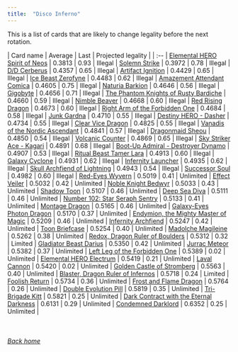 ```yaml
---
title:  "Disco Inferno"
---
```


This is a list of cards that are likely to change legality before the next rotation.

| Card name | Average | Last | Projected legality |
| :-- |
[Elemental HERO Spirit of Neos](https://db.ygoprodeck.com/card/?search=Elemental%20HERO%20Spirit%20of%20Neos) | 0.3813 | 0.93 | Illegal |
[Solemn Strike](https://db.ygoprodeck.com/card/?search=Solemn%20Strike) | 0.3972 | 0.78 | Illegal |
[D/D Cerberus](https://db.ygoprodeck.com/card/?search=D/D%20Cerberus) | 0.4357 | 0.65 | Illegal |
[Artifact Ignition](https://db.ygoprodeck.com/card/?search=Artifact%20Ignition) | 0.4429 | 0.65 | Illegal |
[Ice Beast Zerofyne](https://db.ygoprodeck.com/card/?search=Ice%20Beast%20Zerofyne) | 0.4483 | 0.62 | Illegal |
[Amazement Attendant Comica](https://db.ygoprodeck.com/card/?search=Amazement%20Attendant%20Comica) | 0.4605 | 0.75 | Illegal |
[Naturia Barkion](https://db.ygoprodeck.com/card/?search=Naturia%20Barkion) | 0.4646 | 0.56 | Illegal |
[Gigobyte](https://db.ygoprodeck.com/card/?search=Gigobyte) | 0.4656 | 0.71 | Illegal |
[The Phantom Knights of Rusty Bardiche](https://db.ygoprodeck.com/card/?search=The%20Phantom%20Knights%20of%20Rusty%20Bardiche) | 0.4660 | 0.59 | Illegal |
[Nimble Beaver](https://db.ygoprodeck.com/card/?search=Nimble%20Beaver) | 0.4668 | 0.60 | Illegal |
[Red Rising Dragon](https://db.ygoprodeck.com/card/?search=Red%20Rising%20Dragon) | 0.4673 | 0.60 | Illegal |
[Right Arm of the Forbidden One](https://db.ygoprodeck.com/card/?search=Right%20Arm%20of%20the%20Forbidden%20One) | 0.4684 | 0.58 | Illegal |
[Junk Gardna](https://db.ygoprodeck.com/card/?search=Junk%20Gardna) | 0.4710 | 0.55 | Illegal |
[Destiny HERO - Dasher](https://db.ygoprodeck.com/card/?search=Destiny%20HERO%20-%20Dasher) | 0.4734 | 0.55 | Illegal |
[Clear Vice Dragon](https://db.ygoprodeck.com/card/?search=Clear%20Vice%20Dragon) | 0.4825 | 0.55 | Illegal |
[Vanadis of the Nordic Ascendant](https://db.ygoprodeck.com/card/?search=Vanadis%20of%20the%20Nordic%20Ascendant) | 0.4841 | 0.57 | Illegal |
[Dragonmaid Sheou](https://db.ygoprodeck.com/card/?search=Dragonmaid%20Sheou) | 0.4850 | 0.54 | Illegal |
[Volcanic Counter](https://db.ygoprodeck.com/card/?search=Volcanic%20Counter) | 0.4869 | 0.65 | Illegal |
[Sky Striker Ace - Kagari](https://db.ygoprodeck.com/card/?search=Sky%20Striker%20Ace%20-%20Kagari) | 0.4891 | 0.68 | Illegal |
[Boot-Up Admiral - Destroyer Dynamo](https://db.ygoprodeck.com/card/?search=Boot-Up%20Admiral%20-%20Destroyer%20Dynamo) | 0.4907 | 0.53 | Illegal |
[Ritual Beast Tamer Lara](https://db.ygoprodeck.com/card/?search=Ritual%20Beast%20Tamer%20Lara) | 0.4913 | 0.60 | Illegal |
[Galaxy Cyclone](https://db.ygoprodeck.com/card/?search=Galaxy%20Cyclone) | 0.4931 | 0.62 | Illegal |
[Infernity Launcher](https://db.ygoprodeck.com/card/?search=Infernity%20Launcher) | 0.4935 | 0.62 | Illegal |
[Skull Archfiend of Lightning](https://db.ygoprodeck.com/card/?search=Skull%20Archfiend%20of%20Lightning) | 0.4943 | 0.54 | Illegal |
[Successor Soul](https://db.ygoprodeck.com/card/?search=Successor%20Soul) | 0.4982 | 0.60 | Illegal |
[Red-Eyes Wyvern](https://db.ygoprodeck.com/card/?search=Red-Eyes%20Wyvern) | 0.5019 | 0.41 | Unlimited |
[Effect Veiler](https://db.ygoprodeck.com/card/?search=Effect%20Veiler) | 0.5032 | 0.42 | Unlimited |
[Noble Knight Bedwyr](https://db.ygoprodeck.com/card/?search=Noble%20Knight%20Bedwyr) | 0.5033 | 0.43 | Unlimited |
[Shadow Toon](https://db.ygoprodeck.com/card/?search=Shadow%20Toon) | 0.5107 | 0.46 | Unlimited |
[Deep Sea Diva](https://db.ygoprodeck.com/card/?search=Deep%20Sea%20Diva) | 0.5111 | 0.46 | Unlimited |
[Number 102: Star Seraph Sentry](https://db.ygoprodeck.com/card/?search=Number%20102:%20Star%20Seraph%20Sentry) | 0.5133 | 0.41 | Unlimited |
[Montage Dragon](https://db.ygoprodeck.com/card/?search=Montage%20Dragon) | 0.5165 | 0.46 | Unlimited |
[Galaxy-Eyes Photon Dragon](https://db.ygoprodeck.com/card/?search=Galaxy-Eyes%20Photon%20Dragon) | 0.5170 | 0.37 | Unlimited |
[Endymion, the Mighty Master of Magic](https://db.ygoprodeck.com/card/?search=Endymion,%20the%20Mighty%20Master%20of%20Magic) | 0.5209 | 0.46 | Unlimited |
[Infernity Archfiend](https://db.ygoprodeck.com/card/?search=Infernity%20Archfiend) | 0.5247 | 0.42 | Unlimited |
[Toon Briefcase](https://db.ygoprodeck.com/card/?search=Toon%20Briefcase) | 0.5254 | 0.40 | Unlimited |
[Madolche Magileine](https://db.ygoprodeck.com/card/?search=Madolche%20Magileine) | 0.5262 | 0.38 | Unlimited |
[Redox, Dragon Ruler of Boulders](https://db.ygoprodeck.com/card/?search=Redox,%20Dragon%20Ruler%20of%20Boulders) | 0.5312 | 0.32 | Limited |
[Gladiator Beast Darius](https://db.ygoprodeck.com/card/?search=Gladiator%20Beast%20Darius) | 0.5350 | 0.42 | Unlimited |
[Jurrac Meteor](https://db.ygoprodeck.com/card/?search=Jurrac%20Meteor) | 0.5382 | 0.37 | Unlimited |
[Left Leg of the Forbidden One](https://db.ygoprodeck.com/card/?search=Left%20Leg%20of%20the%20Forbidden%20One) | 0.5389 | 0.02 | Unlimited |
[Elemental HERO Electrum](https://db.ygoprodeck.com/card/?search=Elemental%20HERO%20Electrum) | 0.5419 | 0.21 | Unlimited |
[Laval Cannon](https://db.ygoprodeck.com/card/?search=Laval%20Cannon) | 0.5420 | 0.02 | Unlimited |
[Golden Castle of Stromberg](https://db.ygoprodeck.com/card/?search=Golden%20Castle%20of%20Stromberg) | 0.5563 | 0.40 | Unlimited |
[Blaster, Dragon Ruler of Infernos](https://db.ygoprodeck.com/card/?search=Blaster,%20Dragon%20Ruler%20of%20Infernos) | 0.5718 | 0.24 | Limited |
[Foolish Return](https://db.ygoprodeck.com/card/?search=Foolish%20Return) | 0.5734 | 0.36 | Unlimited |
[Frost and Flame Dragon](https://db.ygoprodeck.com/card/?search=Frost%20and%20Flame%20Dragon) | 0.5764 | 0.26 | Unlimited |
[Double Evolution Pill](https://db.ygoprodeck.com/card/?search=Double%20Evolution%20Pill) | 0.5819 | 0.35 | Unlimited |
[Tri-Brigade Kitt](https://db.ygoprodeck.com/card/?search=Tri-Brigade%20Kitt) | 0.5821 | 0.25 | Unlimited |
[Dark Contract with the Eternal Darkness](https://db.ygoprodeck.com/card/?search=Dark%20Contract%20with%20the%20Eternal%20Darkness) | 0.6131 | 0.29 | Unlimited |
[Condemned Darklord](https://db.ygoprodeck.com/card/?search=Condemned%20Darklord) | 0.6352 | 0.25 | Unlimited |

<br>

###### [Back home](index)